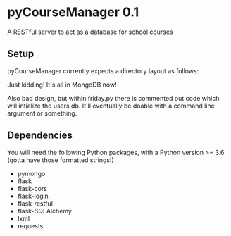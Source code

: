 # pyCourseManager 0.1
A RESTful server to act as a database for school courses

## Setup
pyCourseManager currently expects a directory layout as follows:

Just kidding! It's all in MongoDB now!

Also bad design, but within friday.py there is commented out code which will
intialize the users db. It'll eventually be doable with a command line argument
or something.

## Dependencies
You will need the following Python packages, with a Python version >= 3.6 (gotta have those formatted strings!)
- pymongo
- flask
- flask-cors
- flask-login
- flask-restful
- flask-SQLAlchemy
- lxml
- requests
